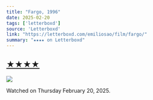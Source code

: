 ```yaml
---
title: "Fargo, 1996"
date: 2025-02-20
tags: ['letterboxd']
source: 'Letterboxd'
link: "https://letterboxd.com/emiliosao/film/fargo/"
summary: "★★★★ on Letterboxd"
---
```


## [★★★★](https://letterboxd.com/emiliosao/film/fargo/)  

<p><img src="https://a.ltrbxd.com/resized/film-poster/5/1/7/8/1/51781-fargo-0-600-0-900-crop.jpg?v=44835e3b35" /></p> <p>Watched on Thursday February 20, 2025.</p>